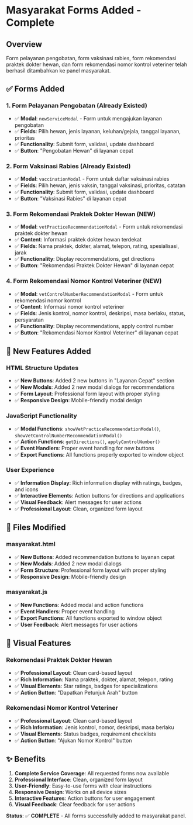 # Masyarakat Forms Added - Complete

## Overview
Form pelayanan pengobatan, form vaksinasi rabies, form rekomendasi praktek dokter hewan, dan form rekomendasi nomor kontrol veteriner telah berhasil ditambahkan ke panel masyarakat.

## ✅ Forms Added

### 1. **Form Pelayanan Pengobatan** (Already Existed)
- ✅ **Modal**: `newServiceModal` - Form untuk mengajukan layanan pengobatan
- ✅ **Fields**: Pilih hewan, jenis layanan, keluhan/gejala, tanggal layanan, prioritas
- ✅ **Functionality**: Submit form, validasi, update dashboard
- ✅ **Button**: "Pengobatan Hewan" di layanan cepat

### 2. **Form Vaksinasi Rabies** (Already Existed)
- ✅ **Modal**: `vaccinationModal` - Form untuk daftar vaksinasi rabies
- ✅ **Fields**: Pilih hewan, jenis vaksin, tanggal vaksinasi, prioritas, catatan
- ✅ **Functionality**: Submit form, validasi, update dashboard
- ✅ **Button**: "Vaksinasi Rabies" di layanan cepat

### 3. **Form Rekomendasi Praktek Dokter Hewan** (NEW)
- ✅ **Modal**: `vetPracticeRecommendationModal` - Form untuk rekomendasi praktek dokter hewan
- ✅ **Content**: Informasi praktek dokter hewan terdekat
- ✅ **Fields**: Nama praktek, dokter, alamat, telepon, rating, spesialisasi, jarak
- ✅ **Functionality**: Display recommendations, get directions
- ✅ **Button**: "Rekomendasi Praktek Dokter Hewan" di layanan cepat

### 4. **Form Rekomendasi Nomor Kontrol Veteriner** (NEW)
- ✅ **Modal**: `vetControlNumberRecommendationModal` - Form untuk rekomendasi nomor kontrol
- ✅ **Content**: Informasi nomor kontrol veteriner
- ✅ **Fields**: Jenis kontrol, nomor kontrol, deskripsi, masa berlaku, status, persyaratan
- ✅ **Functionality**: Display recommendations, apply control number
- ✅ **Button**: "Rekomendasi Nomor Kontrol Veteriner" di layanan cepat

## 🎯 **New Features Added**

### **HTML Structure Updates**
- ✅ **New Buttons**: Added 2 new buttons in "Layanan Cepat" section
- ✅ **New Modals**: Added 2 new modal dialogs for recommendations
- ✅ **Form Layout**: Professional form layout with proper styling
- ✅ **Responsive Design**: Mobile-friendly modal design

### **JavaScript Functionality**
- ✅ **Modal Functions**: `showVetPracticeRecommendationModal()`, `showVetControlNumberRecommendationModal()`
- ✅ **Action Functions**: `getDirections()`, `applyControlNumber()`
- ✅ **Event Handlers**: Proper event handling for new buttons
- ✅ **Export Functions**: All functions properly exported to window object

### **User Experience**
- ✅ **Information Display**: Rich information display with ratings, badges, and icons
- ✅ **Interactive Elements**: Action buttons for directions and applications
- ✅ **Visual Feedback**: Alert messages for user actions
- ✅ **Professional Layout**: Clean, organized form layout

## 📝 **Files Modified**

### **masyarakat.html**
- ✅ **New Buttons**: Added recommendation buttons to layanan cepat
- ✅ **New Modals**: Added 2 new modal dialogs
- ✅ **Form Structure**: Professional form layout with proper styling
- ✅ **Responsive Design**: Mobile-friendly design

### **masyarakat.js**
- ✅ **New Functions**: Added modal and action functions
- ✅ **Event Handlers**: Proper event handling
- ✅ **Export Functions**: All functions exported to window object
- ✅ **User Feedback**: Alert messages for user actions

## 🎨 **Visual Features**

### **Rekomendasi Praktek Dokter Hewan**
- ✅ **Professional Layout**: Clean card-based layout
- ✅ **Rich Information**: Nama praktek, dokter, alamat, telepon, rating
- ✅ **Visual Elements**: Star ratings, badges for specializations
- ✅ **Action Button**: "Dapatkan Petunjuk Arah" button

### **Rekomendasi Nomor Kontrol Veteriner**
- ✅ **Professional Layout**: Clean card-based layout
- ✅ **Rich Information**: Jenis kontrol, nomor, deskripsi, masa berlaku
- ✅ **Visual Elements**: Status badges, requirement checklists
- ✅ **Action Button**: "Ajukan Nomor Kontrol" button

## ✨ **Benefits**

1. **Complete Service Coverage**: All requested forms now available
2. **Professional Interface**: Clean, organized form layout
3. **User-Friendly**: Easy-to-use forms with clear instructions
4. **Responsive Design**: Works on all device sizes
5. **Interactive Features**: Action buttons for user engagement
6. **Visual Feedback**: Clear feedback for user actions

**Status**: ✅ **COMPLETE** - All forms successfully added to masyarakat panel.
